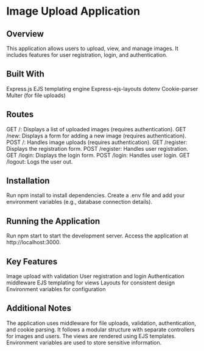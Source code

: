 # Image Upload Application

## Overview

This application allows users to upload, view, and manage images. It includes features for user registration, login, and authentication.

## Built With

Express.js
EJS templating engine
Express-ejs-layouts
dotenv
Cookie-parser
Multer (for file uploads)

## Routes

GET /: Displays a list of uploaded images (requires authentication).
GET /new: Displays a form for adding a new image (requires authentication).
POST /: Handles image uploads (requires authentication).
GET /register: Displays the registration form.
POST /register: Handles user registration.
GET /login: Displays the login form.
POST /login: Handles user login.
GET /logout: Logs the user out.

## Installation

Run npm install to install dependencies.
Create a .env file and add your environment variables (e.g., database connection details).

## Running the Application

Run npm start to start the development server.
Access the application at http://localhost:3000.

## Key Features

Image upload with validation
User registration and login
Authentication middleware
EJS templating for views
Layouts for consistent design
Environment variables for configuration

## Additional Notes

The application uses middleware for file uploads, validation, authentication, and cookie parsing.
It follows a modular structure with separate controllers for images and users.
The views are rendered using EJS templates.
Environment variables are used to store sensitive information.
